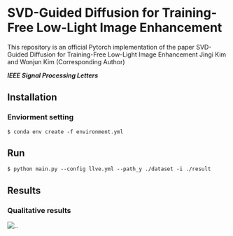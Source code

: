 # SVD-Guided Diffusion for Training-Free Low-Light Image Enhancement
This repository is an official Pytorch implementation of the paper SVD-Guided Diffusion for Training-Free Low-Light Image Enhancement
Jingi Kim and Wonjun Kim (Corresponding Author)

***IEEE Signal Processing Letters***

## Installation
### Enviorment setting
```
$ conda env create -f environment.yml
```
## Run 
```
$ python main.py --config llve.yml --path_y ./dataset -i ./result
```

## Results
### Qualitative results
![..](figures/Fig.svg)
